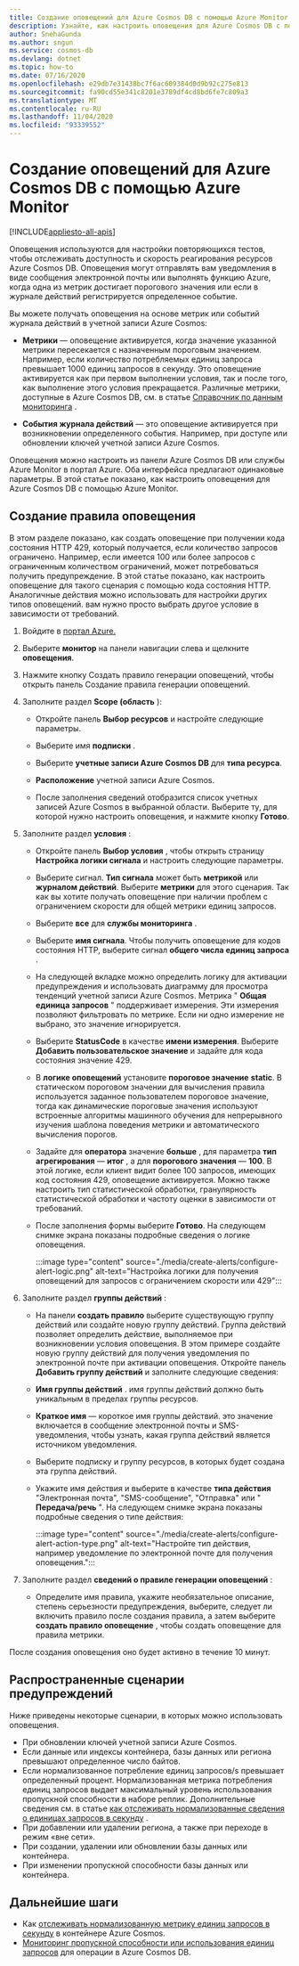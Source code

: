 ```yaml
---
title: Создание оповещений для Azure Cosmos DB с помощью Azure Monitor
description: Узнайте, как настроить оповещения для Azure Cosmos DB с помощью Azure Monitor.
author: SnehaGunda
ms.author: sngun
ms.service: cosmos-db
ms.devlang: dotnet
ms.topic: how-to
ms.date: 07/16/2020
ms.openlocfilehash: e29db7e31438bc7f6ac609384d0d9b92c275e813
ms.sourcegitcommit: fa90cd55e341c8201e3789df4cd8bd6fe7c809a3
ms.translationtype: MT
ms.contentlocale: ru-RU
ms.lasthandoff: 11/04/2020
ms.locfileid: "93339552"
---
```

# <a name="create-alerts-for-azure-cosmos-db-using-azure-monitor"></a>Создание оповещений для Azure Cosmos DB с помощью Azure Monitor
[!INCLUDE[appliesto-all-apis](includes/appliesto-all-apis.md)]

Оповещения используются для настройки повторяющихся тестов, чтобы отслеживать доступность и скорость реагирования ресурсов Azure Cosmos DB. Оповещения могут отправлять вам уведомления в виде сообщения электронной почты или выполнять функцию Azure, когда одна из метрик достигает порогового значения или если в журнале действий регистрируется определенное событие.

Вы можете получать оповещения на основе метрик или событий журнала действий в учетной записи Azure Cosmos:

* **Метрики** — оповещение активируется, когда значение указанной метрики пересекается с назначенным пороговым значением. Например, если количество потребляемых единиц запроса превышает 1000 единиц запросов в секунду. Это оповещение активируется как при первом выполнении условия, так и после того, как выполнение этого условия прекращается. Различные метрики, доступные в Azure Cosmos DB, см. в статье [Справочник по данным мониторинга](monitor-cosmos-db-reference.md#metrics) .

* **События журнала действий** — это оповещение активируется при возникновении определенного события. Например, при доступе или обновлении ключей учетной записи Azure Cosmos.

Оповещения можно настроить из панели Azure Cosmos DB или службы Azure Monitor в портал Azure. Оба интерфейса предлагают одинаковые параметры. В этой статье показано, как настроить оповещения для Azure Cosmos DB с помощью Azure Monitor.

## <a name="create-an-alert-rule"></a>Создание правила оповещения

В этом разделе показано, как создать оповещение при получении кода состояния HTTP 429, который получается, если количество запросов ограничено. Например, если имеется 100 или более запросов с ограниченным количеством ограничений, может потребоваться получить предупреждение. В этой статье показано, как настроить оповещение для такого сценария с помощью кода состояния HTTP. Аналогичные действия можно использовать для настройки других типов оповещений. вам нужно просто выбрать другое условие в зависимости от требований.

1. Войдите в [портал Azure.](https://portal.azure.com/)

1. Выберите **монитор** на панели навигации слева и щелкните **оповещения**.

1. Нажмите кнопку Создать правило генерации оповещений, чтобы открыть панель Создание правила генерации оповещений.  

1. Заполните раздел **Scope (область** ):

   * Откройте панель **Выбор ресурсов** и настройте следующие параметры.

   * Выберите имя **подписки** .

   * Выберите **учетные записи Azure Cosmos DB** для **типа ресурса**.

   * **Расположение** учетной записи Azure Cosmos.

   * После заполнения сведений отобразится список учетных записей Azure Cosmos в выбранной области. Выберите ту, для которой нужно настроить оповещения, и нажмите кнопку **Готово**.

1. Заполните раздел **условия** :

   * Откройте панель **Выбор условия** , чтобы открыть страницу **Настройка логики сигнала** и настроить следующие параметры.

   * Выберите сигнал. **Тип сигнала** может быть **метрикой** или **журналом действий**. Выберите **метрики** для этого сценария. Так как вы хотите получать оповещение при наличии проблем с ограничением скорости для общей метрики единиц запросов.

   * Выберите **все** для **службы мониторинга** .

   * Выберите **имя сигнала**. Чтобы получить оповещение для кодов состояния HTTP, выберите сигнал **общего числа единиц запроса** .

   * На следующей вкладке можно определить логику для активации предупреждения и использовать диаграмму для просмотра тенденций учетной записи Azure Cosmos. Метрика " **Общая единица запросов** " поддерживает измерения. Эти измерения позволяют фильтровать по метрике. Если ни одно измерение не выбрано, это значение игнорируется.

   * Выберите **StatusCode** в качестве **имени измерения**. Выберите **Добавить пользовательское значение** и задайте для кода состояния значение 429.

   * В **логике оповещений** установите **пороговое значение** **static**. В статическом пороговом значении для вычисления правила используется заданное пользователем пороговое значение, тогда как динамические пороговые значения используют встроенные алгоритмы машинного обучения для непрерывного изучения шаблона поведения метрики и автоматического вычисления порогов.

   * Задайте для **оператора** значение **больше** , для параметра **тип агрегирования** — **итог** , а для **порогового значения** — **100**. В этой логике, если клиент видит более 100 запросов, имеющих код состояния 429, оповещение активируется. Можно также настроить тип статистической обработки, гранулярность статистической обработки и частоту оценки в зависимости от требований.

   * После заполнения формы выберите **Готово**. На следующем снимке экрана показаны подробные сведения о логике оповещения.

     :::image type="content" source="./media/create-alerts/configure-alert-logic.png" alt-text="Настройка логики для получения оповещений для запросов с ограничением скорости или 429":::

1. Заполните раздел **группы действий** :

   * На панели **создать правило** выберите существующую группу действий или создайте новую группу действий. Группа действий позволяет определить действие, выполняемое при возникновении условия оповещения. В этом примере создайте новую группу действий для получения уведомления по электронной почте при активации оповещения. Откройте панель **Добавить группу действий** и заполните следующие сведения:

   * **Имя группы действий** . имя группы действий должно быть уникальным в пределах группы ресурсов.

   * **Краткое имя** — короткое имя группы действий. это значение включается в сообщение электронной почты и SMS-уведомления, чтобы узнать, какая группа действий является источником уведомления.

   * Выберите подписку и группу ресурсов, в которых будет создана эта группа действий.  

   * Укажите имя действия и выберите в качестве **типа действия** "Электронная почта", "SMS-сообщение", "Отправка" или " **Передача/речь** ". На следующем снимке экрана показаны подробные сведения о типе действия:

     :::image type="content" source="./media/create-alerts/configure-alert-action-type.png" alt-text="Настройте тип действия, например уведомление по электронной почте для получения оповещения.":::

1. Заполните раздел **сведений о правиле генерации оповещений** :

   * Определите имя правила, укажите необязательное описание, степень серьезности предупреждения, выберите, следует ли включить правило после создания правила, а затем выберите **создать правило оповещение** , чтобы создать оповещение для правила метрики.

После создания оповещения оно будет активно в течение 10 минут.

## <a name="common-alerting-scenarios"></a>Распространенные сценарии предупреждений

Ниже приведены некоторые сценарии, в которых можно использовать оповещения.

* При обновлении ключей учетной записи Azure Cosmos.
* Если данные или индексы контейнера, базы данных или региона превышают определенное число байтов.
* Если нормализованное потребление единиц запросов/s превышает определенный процент. Нормализованная метрика потребления единиц запросов выдает максимальный уровень использования пропускной способности в наборе реплик. Дополнительные сведения см. в статье [как отслеживать нормализованные сведения о единицах запросов в секунду](monitor-normalized-request-units.md) .  
* При добавлении или удалении региона, а также при переходе в режим «вне сети».
* При создании, удалении или обновлении базы данных или контейнера.
* При изменении пропускной способности базы данных или контейнера.

## <a name="next-steps"></a>Дальнейшие шаги

* Как [отслеживать нормализованную метрику единиц запросов в секунду](monitor-normalized-request-units.md) в контейнере Azure Cosmos.
* [Мониторинг пропускной способности или использования единиц запросов](monitor-request-unit-usage.md) для операции в Azure Cosmos DB.